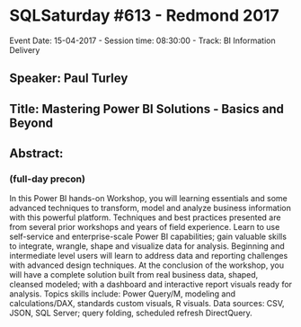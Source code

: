 # SQLSaturday #613 - Redmond 2017
Event Date: 15-04-2017 - Session time: 08:30:00 - Track: BI Information Delivery
## Speaker: Paul Turley
## Title: Mastering Power BI Solutions - Basics and Beyond
## Abstract:
### (full-day precon) 
In this Power BI hands-on Workshop, you will learning essentials and some advanced techniques to transform, model and analyze business information with this powerful platform.  Techniques and best practices presented are from several prior workshops and years of field experience.  Learn to use self-service and enterprise-scale Power BI capabilities; gain valuable skills to integrate, wrangle, shape and visualize data for analysis. Beginning and intermediate level users will learn to address data and reporting challenges with advanced design techniques.  At the conclusion of the workshop, you will have a complete solution built from real business data, shaped, cleansed  modeled; with a dashboard and interactive report visuals ready for analysis.
Topics  skills include: Power Query/M, modeling and calculations/DAX, standards  custom visuals, R visuals.  Data sources: CSV, JSON, SQL Server; query folding, scheduled refresh  DirectQuery.
